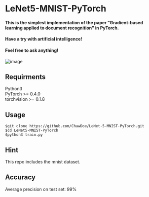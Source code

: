 # LeNet5-MNIST-PyTorch

#### This is the simplest implementation of the paper "Gradient-based learning applied to document recognition" in PyTorch.
#### Have a try with artificial intelligence!
#### Feel free to ask anything!
![image](https://user-images.githubusercontent.com/25716030/162345646-b13c9af0-bdb5-4ce7-9a62-c0834cba9e5f.png)
## Requirments
Python3  
PyTorch >= 0.4.0  
torchvision >= 0.1.8
## Usage
```
$git clone https://github.com/ChawDoe/LeNet-5-MNIST-PyTorch.git  
$cd LeNet5-MNIST-PyTorch  
$python3 train.py  
```
## Hint
This repo includes the mnist dataset.
## Accuracy
Average precision on test set: 99%
